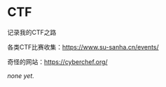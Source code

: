# CTF
记录我的CTF之路

各类CTF比赛收集：https://www.su-sanha.cn/events/

奇怪的网站：https://cyberchef.org/

_none yet._
